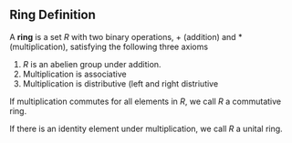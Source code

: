 
## Ring Definition

A **ring** is a set $R$ with two binary operations, $+$ (addition) and $\ast$ (multiplication), satisfying the following three axioms

1. $R$ is an abelien group under addition.
2. Multiplication is associative
3. Multiplication is distributive (left and right distriutive

If multiplication commutes for all elements in $R$, we call $R$ a commutative ring.

If there is an identity element under multiplication, we call $R$ a unital ring.
